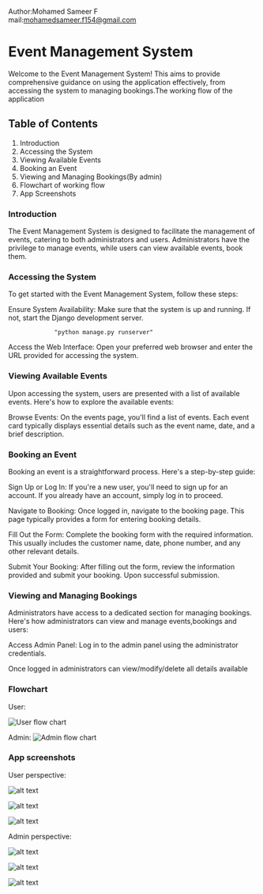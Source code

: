 Author:Mohamed Sameer F   
mail:mohamedsameer.f154@gmail.com



# Event Management System
Welcome to the Event Management System! This aims to provide comprehensive guidance on using the application effectively, from accessing the system to managing bookings.The working flow of the application

## Table of Contents
1. Introduction  
2. Accessing the System  
3. Viewing Available Events  
4. Booking an Event  
5. Viewing and Managing Bookings(By admin)  
6. Flowchart of working flow
7. App Screenshots

### Introduction
The Event Management System is designed to facilitate the management of events, catering to both administrators and users. Administrators have the privilege to manage events, while users can view available events, book them.

### Accessing the System
To get started with the Event Management System, follow these steps:

Ensure System Availability: Make sure that the system is up and running. If not, start the Django development server.

                 "python manage.py runserver"

Access the Web Interface: Open your preferred web browser and enter the URL provided for accessing the system.

### Viewing Available Events
Upon accessing the system, users are presented with a list of available events. Here's how to explore the available events:

Browse Events: On the events page, you'll find a list of events. Each event card typically displays essential details such as the event name, date, and a brief description.


### Booking an Event
Booking an event is a straightforward process. Here's a step-by-step guide:

Sign Up or Log In: If you're a new user, you'll need to sign up for an account. If you already have an account, simply log in to proceed.

Navigate to Booking: Once logged in, navigate to the booking page. This page typically provides a form for entering booking details.

Fill Out the Form: Complete the booking form with the required information. This usually includes the customer name, date, phone number, and any other relevant details.

Submit Your Booking: After filling out the form, review the information provided and submit your booking. Upon successful submission.

### Viewing and Managing Bookings
Administrators have access to a dedicated section for managing bookings. Here's how administrators can view and manage events,bookings and users:

Access Admin Panel: Log in to the admin panel using the administrator credentials.

Once logged in  administrators can  view/modify/delete all details available 

### Flowchart

User:

![User flow chart](pics/untitled-1.png)

Admin:
![Admin flow chart](pics/admin.png)


### App screenshots

User perspective:


![alt text](pics/Screenshot_20240402_062245.png)

![alt text](pics/events.png)

![alt text](pics/Screenshot_20240402_062550.png)

Admin perspective:

![alt text](pics/Screenshot_20240402_062355.png)

![alt text](pics/Screenshot_20240402_062413.png)

![alt text](pics/Screenshot_20240402_062430.png)
